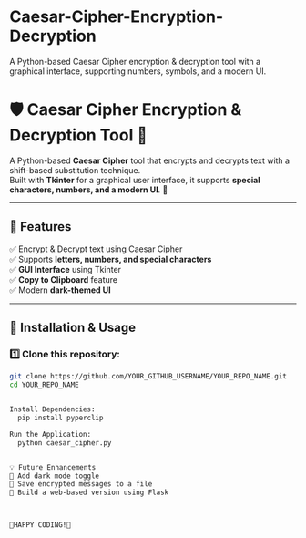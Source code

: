 # Caesar-Cipher-Encryption-Decryption
A Python-based Caesar Cipher encryption &amp; decryption tool with a graphical interface, supporting numbers, symbols, and a modern UI. 

# 🛡️ Caesar Cipher Encryption & Decryption Tool 🔐

A Python-based **Caesar Cipher** tool that encrypts and decrypts text with a shift-based substitution technique.  
Built with **Tkinter** for a graphical user interface, it supports **special characters, numbers, and a modern UI**. 🚀  

---

## 📌 Features  
✅ Encrypt & Decrypt text using Caesar Cipher  
✅ Supports **letters, numbers, and special characters**  
✅ **GUI Interface** using Tkinter  
✅ **Copy to Clipboard** feature  
✅ Modern **dark-themed UI**  

---

## 🚀 Installation & Usage


### **1️⃣ Clone this repository:**
```sh
git clone https://github.com/YOUR_GITHUB_USERNAME/YOUR_REPO_NAME.git
cd YOUR_REPO_NAME


Install Dependencies:
  pip install pyperclip

Run the Application:
  python caesar_cipher.py


💡 Future Enhancements
🚀 Add dark mode toggle
🚀 Save encrypted messages to a file
🚀 Build a web-based version using Flask



🎉HAPPY CODING!🚀




